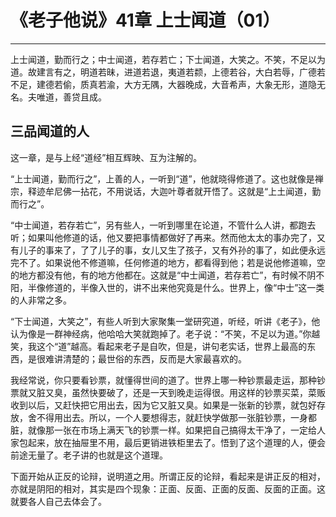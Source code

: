 # 《老子他说》41章 上士闻道（01）

------

上士闻道，勤而行之；中士闻道，若存若亡；下士闻道，大笑之。不笑，不足以为道。故建言有之，明道若昧，进道若退，夷道若颣，上德若谷，大白若辱，广德若不足，建德若偷，质真若渝，大方无隅，大器晚成，大音希声，大象无形，道隐无名。夫唯道，善贷且成。

## 三品闻道的人

这一章，是与上经“道经”相互辉映、互为注解的。

“上士闻道，勤而行之”，上善的人，一听到“道”，他就晓得修道了。这也就像是禅宗，释迹牟尼佛一拈花，不用说话，大迦叶尊者就开悟了。这就是“上土闻道，勤而行之”。

“中士闻道，若存若亡”，另有些人，一听到哪里在论道，不管什么人讲，都跑去听；如果叫他修道的话，他又要把事情都做好了再来。然而他太太的事办完了，又有儿子的事来了，了了儿子的事，女儿又生了孩子，又有外孙的事了，如此便永远完不了。如果说他不修道嘛，任何修道的地方，都看得到他；若是说他修道嘛，空的地方都没有他，有的地方他都在。这就是“中士闻道，若存若亡”，有时候不阴不阳，半像修道的，半像入世的，讲不出来他究竟是什么。世界上，像“中士”这一类的人非常之多。

“下士闻道，大笑之”，有些人听到大家聚集一堂研究道，听经，听讲《老子》，他认为像是一群神经病，他哈哈大笑就跑掉了。老子说：“不笑，不足以为道。”你越笑，我这个“道”越高。看起来老子是自吹，但是，讲句老实话，世界上最高的东西，是很难讲清楚的；最世俗的东西，反而是大家最喜欢的。

我经常说，你只要看钞票，就懂得世间的道了。世界上哪一种钞票最走运，那种钞票就又脏又臭，虽然快要破了，还是一天到晚走运得很。用这样的钞票买菜，菜贩收到以后，又赶快把它用出去，因为它又脏又臭。如果是一张新的钞票，就包好存放，舍不得用出去。所以，一个人要想得志，就赶快学做那一张脏钞票，一身都脏，就像那一张在市场上满天飞的钞票一样。如果把自己搞得太干净了，一定给人家包起来，放在抽屉里不用，最后更销进铁柜里去了。悟到了这个道理的人，便会前途无量了。老子讲的也就是这个道理。

下面开始从正反的论辩，说明道之用。所谓正反的论辩，看起来是讲正反的相对，亦就是阴阳的相对，其实是四个现象：正面、反面、正面的反面、反面的正面。这就要各人自己去体会了。